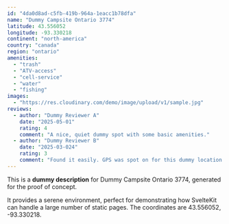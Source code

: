 ```yaml
---
id: "4da0d8ad-c5fb-419b-964a-1eacc1b78dfa"
name: "Dummy Campsite Ontario 3774"
latitude: 43.556052
longitude: -93.330218
continent: "north-america"
country: "canada"
region: "ontario"
amenities:
  - "trash"
  - "ATV-access"
  - "cell-service"
  - "water"
  - "fishing"
images:
  - "https://res.cloudinary.com/demo/image/upload/v1/sample.jpg"
reviews:
  - author: "Dummy Reviewer A"
    date: "2025-05-01"
    rating: 4
    comment: "A nice, quiet dummy spot with some basic amenities."
  - author: "Dummy Reviewer B"
    date: "2025-03-024"
    rating: 3
    comment: "Found it easily. GPS was spot on for this dummy location."
---
```


This is a **dummy description** for Dummy Campsite Ontario 3774, generated for the proof of concept.

It provides a serene environment, perfect for demonstrating how SvelteKit can handle a large number of static pages. The coordinates are 43.556052, -93.330218.
